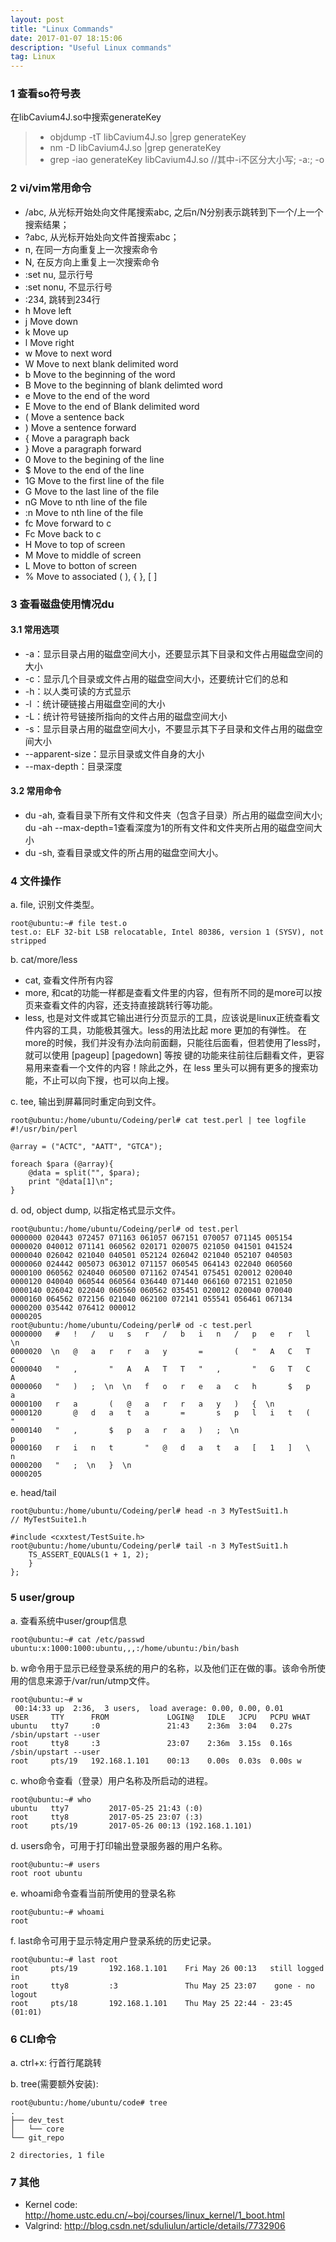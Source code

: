 ```yaml
---
layout: post
title: "Linux Commands"
date: 2017-01-07 18:15:06 
description: "Useful Linux commands"
tag: Linux
---
```


### 1 查看so符号表

在libCavium4J.so中搜索generateKey

>* objdump -tT libCavium4J.so \|grep generateKey
>* nm -D libCavium4J.so  \|grep generateKey
>* grep -iao generateKey libCavium4J.so //其中-i不区分大小写; -a:; -o

### 2 vi/vim常用命令

- /abc, 从光标开始处向文件尾搜索abc, 之后n/N分别表示跳转到下一个/上一个搜索结果；
- ?abc, 从光标开始处向文件首搜索abc；
- n, 在同一方向重复上一次搜索命令 
- N, 在反方向上重复上一次搜索命令 
- :set nu, 显示行号
- :set nonu, 不显示行号
- :234, 跳转到234行
- h Move left
- j Move down
- k Move up
- l Move right
- w Move to next word
- W Move to next blank delimited word
- b Move to the beginning of the word
- B Move to the beginning of blank delimted word
- e Move to the end of the word
- E Move to the end of Blank delimited word
- ( Move a sentence back
- ) Move a sentence forward
- { Move a paragraph back
- } Move a paragraph forward
- 0 Move to the begining of the line
- $ Move to the end of the line
- 1G Move to the first line of the file
- G Move to the last line of the file
- nG Move to nth line of the file
- :n Move to nth line of the file
- fc Move forward to c
- Fc Move back to c
- H Move to top of screen
- M Move to middle of screen
- L Move to botton of screen
- % Move to associated ( ), { }, [ ]

### 3 查看磁盘使用情况du
#### 3.1 常用选项
- -a：显示目录占用的磁盘空间大小，还要显示其下目录和文件占用磁盘空间的大小
- -c：显示几个目录或文件占用的磁盘空间大小，还要统计它们的总和
- -h：以人类可读的方式显示
- -l ：统计硬链接占用磁盘空间的大小
- -L：统计符号链接所指向的文件占用的磁盘空间大小
- -s：显示目录占用的磁盘空间大小，不要显示其下子目录和文件占用的磁盘空间大小
- --apparent-size：显示目录或文件自身的大小
- --max-depth：目录深度

#### 3.2 常用命令
- du -ah, 查看目录下所有文件和文件夹（包含子目录）所占用的磁盘空间大小; du -ah --max-depth=1查看深度为1的所有文件和文件夹所占用的磁盘空间大小
- du -sh, 查看目录或文件的所占用的磁盘空间大小。


### 4 文件操作

a. file, 识别文件类型。

	root@ubuntu:~# file test.o
	test.o: ELF 32-bit LSB relocatable, Intel 80386, version 1 (SYSV), not stripped

b. cat/more/less

- cat, 查看文件所有内容
- more, 和cat的功能一样都是查看文件里的内容，但有所不同的是more可以按页来查看文件的内容，还支持直接跳转行等功能。
- less, 也是对文件或其它输出进行分页显示的工具，应该说是linux正统查看文件内容的工具，功能极其强大。less的用法比起 more 更加的有弹性。 在more的时候，我们并没有办法向前面翻，只能往后面看，但若使用了less时，就可以使用 [pageup] [pagedown] 等按 键的功能来往前往后翻看文件，更容易用来查看一个文件的内容！除此之外，在 less 里头可以拥有更多的搜索功能，不止可以向下搜，也可以向上搜。

c. tee, 输出到屏幕同时重定向到文件。

	root@ubuntu:/home/ubuntu/Codeing/perl# cat test.perl | tee logfile
	#!/usr/bin/perl

	@array = ("ACTC", "AATT", "GTCA");

	foreach $para (@array){
	    @data = split("", $para);
	    print "@data[1]\n";
	}

d. od, object dump, 以指定格式显示文件。

	root@ubuntu:/home/ubuntu/Codeing/perl# od test.perl 
	0000000 020443 072457 071163 061057 067151 070057 071145 005154
	0000020 040012 071141 060562 020171 020075 021050 041501 041524
	0000040 026042 021040 040501 052124 026042 021040 052107 040503
	0000060 024442 005073 063012 071157 060545 064143 022040 060560
	0000100 060562 024040 060500 071162 074541 075451 020012 020040
	0000120 040040 060544 060564 036440 071440 066160 072151 021050
	0000140 026042 022040 060560 060562 035451 020012 020040 070040
	0000160 064562 072156 021040 062100 072141 055541 056461 067134
	0000200 035442 076412 000012
	0000205
	root@ubuntu:/home/ubuntu/Codeing/perl# od -c test.perl 
	0000000   #   !   /   u   s   r   /   b   i   n   /   p   e   r   l  \n
	0000020  \n   @   a   r   r   a   y       =       (   "   A   C   T   C
	0000040   "   ,       "   A   A   T   T   "   ,       "   G   T   C   A
	0000060   "   )   ;  \n  \n   f   o   r   e   a   c   h       $   p   a
	0000100   r   a       (   @   a   r   r   a   y   )   {  \n            
	0000120       @   d   a   t   a       =       s   p   l   i   t   (   "
	0000140   "   ,       $   p   a   r   a   )   ;  \n                   p
	0000160   r   i   n   t       "   @   d   a   t   a   [   1   ]   \   n
	0000200   "   ;  \n   }  \n
	0000205

e. head/tail

	root@ubuntu:/home/ubuntu/Codeing/perl# head -n 3 MyTestSuit1.h
	// MyTestSuite1.h

	#include <cxxtest/TestSuite.h>
	root@ubuntu:/home/ubuntu/Codeing/perl# tail -n 3 MyTestSuit1.h
		TS_ASSERT_EQUALS(1 + 1, 2);
	    }
	};



### 5 user/group

a. 查看系统中user/group信息

	root@ubuntu:~# cat /etc/passwd
	ubuntu:x:1000:1000:ubuntu,,,:/home/ubuntu:/bin/bash

b. w命令用于显示已经登录系统的用户的名称，以及他们正在做的事。该命令所使用的信息来源于/var/run/utmp文件。

	root@ubuntu:~# w
	 00:14:33 up  2:36,  3 users,  load average: 0.00, 0.00, 0.01
	USER     TTY      FROM             LOGIN@   IDLE   JCPU   PCPU WHAT
	ubuntu   tty7     :0               21:43    2:36m  3:04   0.27s /sbin/upstart --user
	root     tty8     :3               23:07    2:36m  3.15s  0.16s /sbin/upstart --user
	root     pts/19   192.168.1.101    00:13    0.00s  0.03s  0.00s w

c. who命令查看（登录）用户名称及所启动的进程。

	root@ubuntu:~# who
	ubuntu   tty7         2017-05-25 21:43 (:0)
	root     tty8         2017-05-25 23:07 (:3)
	root     pts/19       2017-05-26 00:13 (192.168.1.101)

d. users命令，可用于打印输出登录服务器的用户名称。

	root@ubuntu:~# users
	root root ubuntu

e. whoami命令查看当前所使用的登录名称

	root@ubuntu:~# whoami
	root

f. last命令可用于显示特定用户登录系统的历史记录。

	root@ubuntu:~# last root
	root     pts/19       192.168.1.101    Fri May 26 00:13   still logged in
	root     tty8         :3               Thu May 25 23:07    gone - no logout
	root     pts/18       192.168.1.101    Thu May 25 22:44 - 23:45  (01:01)


### 6 CLI命令

a. ctrl+x: 行首行尾跳转

b. tree(需要额外安装):

	root@ubuntu:/home/ubuntu/code# tree
	.
	├── dev_test
	│   └── core
	└── git_repo
	
	2 directories, 1 file


### 7 其他

- Kernel code: http://home.ustc.edu.cn/~boj/courses/linux_kernel/1_boot.html
- Valgrind: http://blog.csdn.net/sduliulun/article/details/7732906
